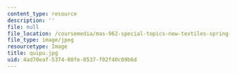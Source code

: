 ```yaml
---
content_type: resource
description: ''
file: null
file_location: /coursemedia/mas-962-special-topics-new-textiles-spring-2010/4ad70eaf537408fe0537f02f40c09b6d_quipu.jpg
file_type: image/jpeg
resourcetype: Image
title: quipu.jpg
uid: 4ad70eaf-5374-08fe-0537-f02f40c09b6d
---
```


